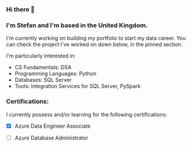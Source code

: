 ### Hi there 👋

### I'm Stefan and I'm based in the United Kingdom.
I'm currently working on building my portfolio to start my data career. You can check the project I've worked on down below, in the pinned section.

I'm particularly interested in:
+ CS Fundamentals: DSA
+ Programming Languages: Python
+ Databases: SQL Server
+ Tools: Integration Services for SQL Server, PySpark

### Certifications:
I currently possess and/or learning for the following certifications:
- [x] Azure Data Engineer Associate
- [ ] Azure Database Administrator


<!--
**ursustefan11/ursustefan11** is a ✨ _special_ ✨ repository because its `README.md` (this file) appears on your GitHub profile.

Here are some ideas to get you started:

- 🔭 I’m currently working on ...
- 🌱 I’m currently learning ...
- 👯 I’m looking to collaborate on ...
- 🤔 I’m looking for help with ...
- 💬 Ask me about ...
- 📫 How to reach me: ...
- 😄 Pronouns: ...
- ⚡ Fun fact: ...
-->
<!--[![](https://visitcount.itsvg.in/api?id=ursustefan11&label=Profile%20Views&color=11&icon=5&pretty=false)](https://visitcount.itsvg.in)-->
